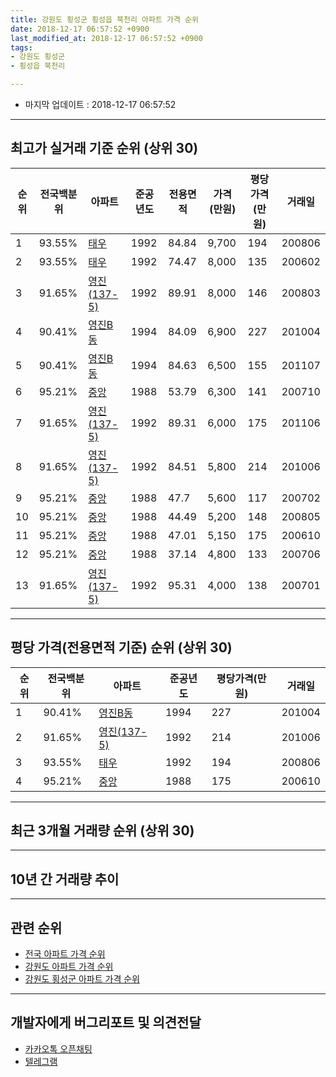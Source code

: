 ```yaml
---
title: 강원도 횡성군 횡성읍 북천리 아파트 가격 순위
date: 2018-12-17 06:57:52 +0900
last_modified_at: 2018-12-17 06:57:52 +0900
tags:
- 강원도 횡성군
- 횡성읍 북천리

---
```


* 마지막 업데이트 : 2018-12-17 06:57:52

---

## 최고가 실거래 기준 순위 (상위 30)


|순위|전국백분위|아파트|준공년도|전용면적|가격(만원)|평당가격(만원)|거래일|
|---|---|---|---|---|---|---|---|
|1|93.55%|[태우](https://search.naver.com/search.naver?query=%EA%B0%95%EC%9B%90%EB%8F%84+%ED%9A%A1%EC%84%B1%EA%B5%B0+%ED%9A%A1%EC%84%B1%EC%9D%8D+%EB%B6%81%EC%B2%9C%EB%A6%AC+%ED%83%9C%EC%9A%B0)|1992|84.84|9,700|194|200806|
|2|93.55%|[태우](https://search.naver.com/search.naver?query=%EA%B0%95%EC%9B%90%EB%8F%84+%ED%9A%A1%EC%84%B1%EA%B5%B0+%ED%9A%A1%EC%84%B1%EC%9D%8D+%EB%B6%81%EC%B2%9C%EB%A6%AC+%ED%83%9C%EC%9A%B0)|1992|74.47|8,000|135|200602|
|3|91.65%|[영진(137-5)](https://search.naver.com/search.naver?query=%EA%B0%95%EC%9B%90%EB%8F%84+%ED%9A%A1%EC%84%B1%EA%B5%B0+%ED%9A%A1%EC%84%B1%EC%9D%8D+%EB%B6%81%EC%B2%9C%EB%A6%AC+%EC%98%81%EC%A7%84%28137-5%29)|1992|89.91|8,000|146|200803|
|4|90.41%|[영진B동](https://search.naver.com/search.naver?query=%EA%B0%95%EC%9B%90%EB%8F%84+%ED%9A%A1%EC%84%B1%EA%B5%B0+%ED%9A%A1%EC%84%B1%EC%9D%8D+%EB%B6%81%EC%B2%9C%EB%A6%AC+%EC%98%81%EC%A7%84B%EB%8F%99)|1994|84.09|6,900|227|201004|
|5|90.41%|[영진B동](https://search.naver.com/search.naver?query=%EA%B0%95%EC%9B%90%EB%8F%84+%ED%9A%A1%EC%84%B1%EA%B5%B0+%ED%9A%A1%EC%84%B1%EC%9D%8D+%EB%B6%81%EC%B2%9C%EB%A6%AC+%EC%98%81%EC%A7%84B%EB%8F%99)|1994|84.63|6,500|155|201107|
|6|95.21%|[중앙](https://search.naver.com/search.naver?query=%EA%B0%95%EC%9B%90%EB%8F%84+%ED%9A%A1%EC%84%B1%EA%B5%B0+%ED%9A%A1%EC%84%B1%EC%9D%8D+%EB%B6%81%EC%B2%9C%EB%A6%AC+%EC%A4%91%EC%95%99)|1988|53.79|6,300|141|200710|
|7|91.65%|[영진(137-5)](https://search.naver.com/search.naver?query=%EA%B0%95%EC%9B%90%EB%8F%84+%ED%9A%A1%EC%84%B1%EA%B5%B0+%ED%9A%A1%EC%84%B1%EC%9D%8D+%EB%B6%81%EC%B2%9C%EB%A6%AC+%EC%98%81%EC%A7%84%28137-5%29)|1992|89.31|6,000|175|201106|
|8|91.65%|[영진(137-5)](https://search.naver.com/search.naver?query=%EA%B0%95%EC%9B%90%EB%8F%84+%ED%9A%A1%EC%84%B1%EA%B5%B0+%ED%9A%A1%EC%84%B1%EC%9D%8D+%EB%B6%81%EC%B2%9C%EB%A6%AC+%EC%98%81%EC%A7%84%28137-5%29)|1992|84.51|5,800|214|201006|
|9|95.21%|[중앙](https://search.naver.com/search.naver?query=%EA%B0%95%EC%9B%90%EB%8F%84+%ED%9A%A1%EC%84%B1%EA%B5%B0+%ED%9A%A1%EC%84%B1%EC%9D%8D+%EB%B6%81%EC%B2%9C%EB%A6%AC+%EC%A4%91%EC%95%99)|1988|47.7|5,600|117|200702|
|10|95.21%|[중앙](https://search.naver.com/search.naver?query=%EA%B0%95%EC%9B%90%EB%8F%84+%ED%9A%A1%EC%84%B1%EA%B5%B0+%ED%9A%A1%EC%84%B1%EC%9D%8D+%EB%B6%81%EC%B2%9C%EB%A6%AC+%EC%A4%91%EC%95%99)|1988|44.49|5,200|148|200805|
|11|95.21%|[중앙](https://search.naver.com/search.naver?query=%EA%B0%95%EC%9B%90%EB%8F%84+%ED%9A%A1%EC%84%B1%EA%B5%B0+%ED%9A%A1%EC%84%B1%EC%9D%8D+%EB%B6%81%EC%B2%9C%EB%A6%AC+%EC%A4%91%EC%95%99)|1988|47.01|5,150|175|200610|
|12|95.21%|[중앙](https://search.naver.com/search.naver?query=%EA%B0%95%EC%9B%90%EB%8F%84+%ED%9A%A1%EC%84%B1%EA%B5%B0+%ED%9A%A1%EC%84%B1%EC%9D%8D+%EB%B6%81%EC%B2%9C%EB%A6%AC+%EC%A4%91%EC%95%99)|1988|37.14|4,800|133|200706|
|13|91.65%|[영진(137-5)](https://search.naver.com/search.naver?query=%EA%B0%95%EC%9B%90%EB%8F%84+%ED%9A%A1%EC%84%B1%EA%B5%B0+%ED%9A%A1%EC%84%B1%EC%9D%8D+%EB%B6%81%EC%B2%9C%EB%A6%AC+%EC%98%81%EC%A7%84%28137-5%29)|1992|95.31|4,000|138|200701|


---

## 평당 가격(전용면적 기준) 순위 (상위 30)


|순위|전국백분위|아파트|준공년도|평당가격(만원)|거래일|
|---|---|---|---|---|---|
|1|90.41%|[영진B동](https://search.naver.com/search.naver?query=%EA%B0%95%EC%9B%90%EB%8F%84+%ED%9A%A1%EC%84%B1%EA%B5%B0+%ED%9A%A1%EC%84%B1%EC%9D%8D+%EB%B6%81%EC%B2%9C%EB%A6%AC+%EC%98%81%EC%A7%84B%EB%8F%99)|1994|227|201004|
|2|91.65%|[영진(137-5)](https://search.naver.com/search.naver?query=%EA%B0%95%EC%9B%90%EB%8F%84+%ED%9A%A1%EC%84%B1%EA%B5%B0+%ED%9A%A1%EC%84%B1%EC%9D%8D+%EB%B6%81%EC%B2%9C%EB%A6%AC+%EC%98%81%EC%A7%84%28137-5%29)|1992|214|201006|
|3|93.55%|[태우](https://search.naver.com/search.naver?query=%EA%B0%95%EC%9B%90%EB%8F%84+%ED%9A%A1%EC%84%B1%EA%B5%B0+%ED%9A%A1%EC%84%B1%EC%9D%8D+%EB%B6%81%EC%B2%9C%EB%A6%AC+%ED%83%9C%EC%9A%B0)|1992|194|200806|
|4|95.21%|[중앙](https://search.naver.com/search.naver?query=%EA%B0%95%EC%9B%90%EB%8F%84+%ED%9A%A1%EC%84%B1%EA%B5%B0+%ED%9A%A1%EC%84%B1%EC%9D%8D+%EB%B6%81%EC%B2%9C%EB%A6%AC+%EC%A4%91%EC%95%99)|1988|175|200610|


---

## 최근 3개월 거래량 순위 (상위 30)


<div style="width:100%;">
    <canvas id="deal_count_ranking" height="250"></canvas>
</div>


<script>
new Chart(document.getElementById("deal_count_ranking"), {
    type: 'horizontalBar',
    data: {
        labels: ['태우', '중앙'],
        datasets: [{
            label: '실거래 수',
            data: [4, 3],
            borderColor: "rgba(255, 0, 128, 1)",
            backgroundColor: "rgba(255, 0, 128, 0.5)",
            fill: false,
        }]
    },
    options: {
        responsive: true,
        title: {
            display: true,
            text: '최근 3개월 거래량 순위'
        },
        tooltips: {
            mode: 'index',
            intersect: false,
            callbacks: {
                title: function(tooltipItems, data) {
                    return "실거래 수:";
                },
                label: function(tooltipItem, data) {
                    return data.labels[tooltipItem.index] + ": " + tooltipItem.xLabel;
                }
            }
        },
        hover: {
            mode: 'nearest',
            intersect: true
        },
        scales: {
            xAxes: [{
                display: true,
                scaleLabel: {
                    display: true,
                    labelString: '실거래 수'
                },
                ticks: {
                    suggestedMin: 0,
                }
            }],
            yAxes: [{
                display: true,
                ticks: {
                    autoSkip: false,
                    callback: function(value, index, values) {
                        if (value.length > 15)
                            return value.substr(0, 13) + "...";
                        else
                            return value;
                    }
                },
                scaleLabel: {
                    display: false,
                }
            }]
        }
    }
});

</script>


---

## 10년 간 거래량 추이


<div style="width:100%;">
    <canvas id="deal_progress" height="250"></canvas>
</div>

<script>
new Chart(document.getElementById("deal_progress"), {
    type: 'line',
    data: {
        labels: ['200812','200901','200902','200903','200904','200905','200906','200907','200908','200909','200910','200911','200912','201001','201002','201003','201004','201005','201006','201007','201008','201009','201010','201011','201012','201101','201102','201103','201104','201105','201106','201107','201108','201109','201110','201111','201112','201201','201202','201203','201204','201205','201206','201207','201208','201209','201210','201211','201212','201301','201302','201303','201304','201305','201306','201307','201308','201309','201310','201311','201312','201401','201402','201403','201404','201405','201406','201407','201408','201409','201410','201411','201412','201501','201502','201503','201504','201505','201506','201507','201508','201509','201510','201511','201512','201601','201602','201603','201604','201605','201606','201607','201608','201609','201610','201611','201612','201701','201702','201703','201704','201705','201706','201707','201708','201709','201710','201711','201712','201801','201802','201803','201804','201805','201806','201807','201808','201809','201810','201811','201812'],
        datasets: [{
            label: '실거래 수',
            pointRadius: 1,
            data: [3, 1, 2, 6, 4, 1, 3, 6, 2, 5, 2, 2, 1, 1, 0, 1, 4, 2, 4, 2, 4, 2, 2, 2, 3, 1, 0, 5, 2, 1, 2, 5, 2, 2, 2, 1, 1, 1, 3, 7, 1, 5, 4, 2, 2, 6, 2, 3, 2, 2, 1, 4, 2, 4, 4, 0, 1, 3, 4, 3, 4, 3, 3, 4, 3, 4, 2, 1, 5, 2, 3, 0, 0, 2, 3, 3, 3, 3, 1, 1, 3, 2, 1, 1, 2, 5, 2, 5, 1, 2, 3, 3, 1, 6, 7, 1, 0, 3, 1, 2, 3, 2, 2, 3, 6, 4, 5, 4, 3, 2, 2, 5, 3, 4, 4, 4, 1, 2, 3, 2, 2],
            borderColor: "rgba(255, 201, 14, 1)",
            backgroundColor: "rgba(255, 201, 14, 0.5)",
            fill: true,
        }]
    },
    options: {
        responsive: true,
        title: {
            display: true,
            text: '10년간 거래량 추이'
        },
        tooltips: {
            mode: 'index',
            intersect: false,
        },
        hover: {
            mode: 'nearest',
            intersect: true
        },
        scales: {
            xAxes: [{
                display: true,
                scaleLabel: {
                    display: true,
                    labelString: '년/월'
                }
            }],
            yAxes: [{
                display: true,
                ticks: {
                    suggestedMin: 0,
                },
                scaleLabel: {
                    display: true,
                    labelString: '실거래 수'
                }
            }]
        }
    }
});

</script>


---

## 관련 순위

- [전국 아파트 가격 순위](https://inasie.github.io/apt-ranking/전국)
- [강원도 아파트 가격 순위](https://inasie.github.io/apt-ranking/강원도)
- [강원도 횡성군 아파트 가격 순위](https://inasie.github.io/apt-ranking/강원도-횡성군)


---

## 개발자에게 버그리포트 및 의견전달

- [카카오톡 오픈채팅](https://open.kakao.com/o/gLJUAP4)
- [텔레그램](https://t.me/inasie)

